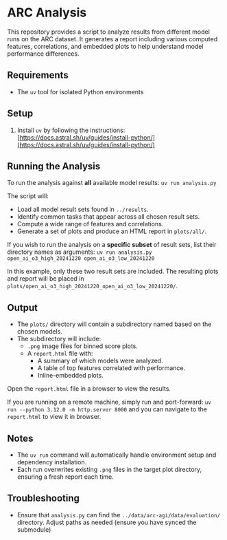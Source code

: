 # ARC Analysis

This repository provides a script to analyze results from different model runs on the ARC dataset. It generates a report including various computed features, correlations, and embedded plots to help understand model performance differences.

## Requirements

- The `uv` tool for isolated Python environments

## Setup

1. Install `uv` by following the instructions:
   [https://docs.astral.sh/uv/guides/install-python/](https://docs.astral.sh/uv/guides/install-python/)

## Running the Analysis

To run the analysis against **all** available model results:
```uv run analysis.py```

The script will:
- Load all model result sets found in `../results`.
- Identify common tasks that appear across all chosen result sets.
- Compute a wide range of features and correlations.
- Generate a set of plots and produce an HTML report in `plots/all/`.

If you wish to run the analysis on a **specific subset** of result sets, list their directory names as arguments:
```uv run analysis.py open_ai_o3_high_20241220 open_ai_o3_low_20241220```

In this example, only these two result sets are included. The resulting plots and report will be placed in `plots/open_ai_o3_high_20241220_open_ai_o3_low_20241220/`.

## Output

- The `plots/` directory will contain a subdirectory named based on the chosen models.
- The subdirectory will include:
  - `.png` image files for binned score plots.
  - A `report.html` file with:
    - A summary of which models were analyzed.
    - A table of top features correlated with performance.
    - Inline-embedded plots.

Open the `report.html` file in a browser to view the results.

If you are running on a remote machine, simply run and port-forward:
```uv run --python 3.12.0 -m http.server 8000``` 
and you can navigate to the `report.html` to view it in browser. 

## Notes

- The `uv run` command will automatically handle environment setup and dependency installation.
- Each run overwrites existing `.png` files in the target plot directory, ensuring a fresh report each time.

## Troubleshooting

- Ensure that `analysis.py` can find the `../data/arc-agi/data/evaluation/` directory. Adjust paths as needed (ensure you have synced the submodule)
